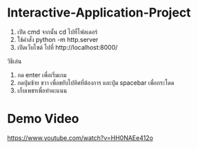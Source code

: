 # Interactive-Application-Project
1. เปิด cmd จากนั้น cd ไปที่โฟลเดอร์
2. ใช้คำสั่ง python -m http.server
3. เปิดเว็บไซต์ ไปที่ http://localhost:8000/


วิธีเล่น
1. กด enter เพื่อเริ่มเกม
2. กดปุ่มซ้าย ขวา เพื่อขยับไปทิศที่ต้องการ และปุ่ม spacebar เพื่อกระโดด
3. เก็บเพชรเพื่อทำคะแนน

# Demo Video
https://www.youtube.com/watch?v=HH0NAEe412o
